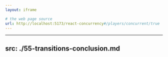 ```yaml
---
layout: iframe

# the web page source
url: http://localhost:5173/react-concurrency#/players/concurrent/true
---
```


---
src: ./55-transitions-conclusion.md
---
